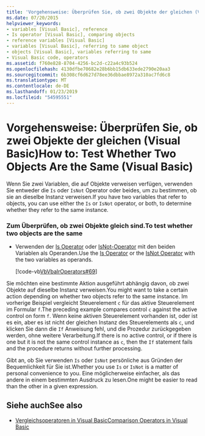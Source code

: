 ```yaml
---
title: 'Vorgehensweise: Überprüfen Sie, ob zwei Objekte der gleichen (Visual Basic)'
ms.date: 07/20/2015
helpviewer_keywords:
- variables [Visual Basic], reference
- Is operator [Visual Basic], comparing objects
- reference variables [Visual Basic]
- variables [Visual Basic], referring to same object
- objects [Visual Basic], variables referring to same
- Visual Basic code, operators
ms.assetid: f760e828-8704-4256-bc2d-c22a4c93b524
ms.openlocfilehash: 4130dfbe70682e28b6bb15db633ede2790e20aa3
ms.sourcegitcommit: 6b308cf6d627d78ee36dbbae8972a310ac7fd6c8
ms.translationtype: MT
ms.contentlocale: de-DE
ms.lasthandoff: 01/23/2019
ms.locfileid: "54595551"
---
```

# <a name="how-to-test-whether-two-objects-are-the-same-visual-basic"></a><span data-ttu-id="ab0ca-102">Vorgehensweise: Überprüfen Sie, ob zwei Objekte der gleichen (Visual Basic)</span><span class="sxs-lookup"><span data-stu-id="ab0ca-102">How to: Test Whether Two Objects Are the Same (Visual Basic)</span></span>
<span data-ttu-id="ab0ca-103">Wenn Sie zwei Variablen, die auf Objekte verweisen verfügen, verwenden Sie entweder die `Is` oder `IsNot` Operator oder beides, um zu bestimmen, ob sie an dieselbe Instanz verweisen.</span><span class="sxs-lookup"><span data-stu-id="ab0ca-103">If you have two variables that refer to objects, you can use either the `Is` or `IsNot` operator, or both, to determine whether they refer to the same instance.</span></span>  
  
### <a name="to-test-whether-two-objects-are-the-same"></a><span data-ttu-id="ab0ca-104">Zum Überprüfen, ob zwei Objekte gleich sind.</span><span class="sxs-lookup"><span data-stu-id="ab0ca-104">To test whether two objects are the same</span></span>  
  
-   <span data-ttu-id="ab0ca-105">Verwenden der [Is Operator](../../../../visual-basic/language-reference/operators/is-operator.md) oder [IsNot-Operator](../../../../visual-basic/language-reference/operators/isnot-operator.md) mit den beiden Variablen als Operanden.</span><span class="sxs-lookup"><span data-stu-id="ab0ca-105">Use the [Is Operator](../../../../visual-basic/language-reference/operators/is-operator.md) or the [IsNot Operator](../../../../visual-basic/language-reference/operators/isnot-operator.md) with the two variables as operands.</span></span>  
  
     [!code-vb[VbVbalrOperators#69](../../../../visual-basic/language-reference/operators/codesnippet/VisualBasic/how-to-test-whether-two-objects-are-the-same_1.vb)]  
  
 <span data-ttu-id="ab0ca-106">Sie möchten eine bestimmte Aktion ausgeführt abhängig davon, ob zwei Objekte auf dieselbe Instanz verweisen.</span><span class="sxs-lookup"><span data-stu-id="ab0ca-106">You might want to take a certain action depending on whether two objects refer to the same instance.</span></span> <span data-ttu-id="ab0ca-107">Im vorherige Beispiel vergleicht Steuerelement `c` für das aktive Steuerelement im Formular `f`.</span><span class="sxs-lookup"><span data-stu-id="ab0ca-107">The preceding example compares control `c` against the active control on form `f`.</span></span> <span data-ttu-id="ab0ca-108">Wenn keine aktiven Steuerelement vorhanden ist, oder ist es ein, aber es ist nicht der gleichen Instanz des Steuerelements als `c`, und klicken Sie dann die `If` Anweisung fehl, und die Prozedur zurückgegeben werden, ohne weitere Verarbeitung.</span><span class="sxs-lookup"><span data-stu-id="ab0ca-108">If there is no active control, or if there is one but it is not the same control instance as `c`, then the `If` statement fails and the procedure returns without further processing.</span></span>  
  
 <span data-ttu-id="ab0ca-109">Gibt an, ob Sie verwenden `Is` oder `IsNot` persönliche aus Gründen der Bequemlichkeit für Sie ist.</span><span class="sxs-lookup"><span data-stu-id="ab0ca-109">Whether you use `Is` or `IsNot` is a matter of personal convenience to you.</span></span> <span data-ttu-id="ab0ca-110">Eine möglicherweise einfacher, als das andere in einem bestimmten Ausdruck zu lesen.</span><span class="sxs-lookup"><span data-stu-id="ab0ca-110">One might be easier to read than the other in a given expression.</span></span>  
  
## <a name="see-also"></a><span data-ttu-id="ab0ca-111">Siehe auch</span><span class="sxs-lookup"><span data-stu-id="ab0ca-111">See also</span></span>
- [<span data-ttu-id="ab0ca-112">Vergleichsoperatoren in Visual Basic</span><span class="sxs-lookup"><span data-stu-id="ab0ca-112">Comparison Operators in Visual Basic</span></span>](../../../../visual-basic/programming-guide/language-features/operators-and-expressions/comparison-operators.md)
